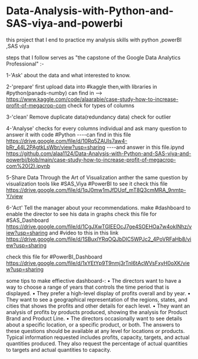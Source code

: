 # Data-Analysis-with-Python-and-SAS-viya-and-powerbi

this project that I end to practice my analysis skills with python ,powerBI ,SAS viya 

steps that I follow serves as "the capstone of the Google Data Analytics Professional" :-

1-'Ask'
about the data and what interested to know.

2-'prepare'
first upload data into #kaggle then,with libraries in #python(panads-numby)
can find in --> https://www.kaggle.com/code/alaarabie/case-study-how-to-increase-profit-of-megacrop-com
check for types of columns

3-'clean'
Remove duplicate data(redundancy data)
check for outlier

4-'Analyse'
checks for every columns individual and ask many question to answer it with code #Python
----can find in this file
https://drive.google.com/file/d/10Rq5ZAUIs7aw4-bRr_44L2PAgtkLsWbr/view?usp=sharing
----and answer in this file.ipynd
https://github.com/alaa1124/Data-Analysis-with-Python-and-SAS-viya-and-powerbi/blob/main/case-study-how-to-increase-profit-of-megacrop-com%20(2).ipynb

5-Share Data Through the Art of Visualization
anther the same question by visualization tools like #SAS_Viya #PowerBI
to see it check this file
https://drive.google.com/file/d/1qJ0mw1mJfDUqf_mT8Q3cmMRA_9nmtp-Y/view

6-'Act'
Tell the manager about your recommendations.
make #dashboard to enable the director to see his data in graphs
check this file for #SAS_Dashboard
https://drive.google.com/file/d/1CgJXwTGIEEOcJ7ge4SOEHOa7w4okINhz/view?usp=sharing
and #video to this in this link
https://drive.google.com/file/d/1SBuxlYRqOQJbDlC5WPJc2_4PoVRFaHb8/view?usp=sharing

check this file for #PowerBI_Dashboard
https://drive.google.com/file/d/1xYEtYp9T9nmj3rTnl6tAcWVsFxyH0oXK/view?usp=sharing

some tips to make effiective dashboard-:
• The directors want to have a way to choose a range of years that controls the time period that is 
displayed.
• They prefer a high-level display of profits overall and by year.
• They want to see a geographical representation of the regions, states, and cities that shows the 
profits and other details for each level.
• They want an analysis of profits by products produced, showing the analysis for Product Brand
and Product Line.
• The directors occasionally want to see details about a specific location, or a specific product, or 
both. The answers to these questions should be available at any level for locations or products. 
Typical information requested includes profits, capacity, targets, and actual quantities produced. 
They also request the percentage of actual quantities to targets and actual quantities to capacity.
